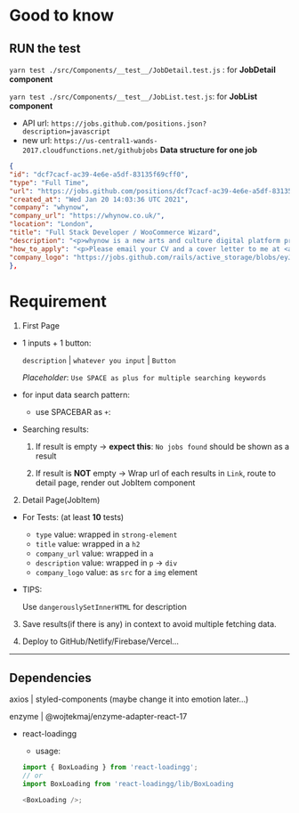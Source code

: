 # Good to know

## RUN the test
`yarn test ./src/Components/__test__/JobDetail.test.js` : for **JobDetail component**

`yarn test ./src/Components/__test__/JobList.test.js`: for **JobList component**

- API url: `https://jobs.github.com/positions.json?description=javascript`
- new url: `https://us-central1-wands-2017.cloudfunctions.net/githubjobs`
**Data structure for one job**
```json
{
"id": "dcf7cacf-ac39-4e6e-a5df-83135f69cff0",
"type": "Full Time",
"url": "https://jobs.github.com/positions/dcf7cacf-ac39-4e6e-a5df-83135f69cff0",
"created_at": "Wed Jan 20 14:03:36 UTC 2021",
"company": "whynow",
"company_url": "https://whynow.co.uk/",
"location": "London",
"title": "Full Stack Developer / WooCommerce Wizard",
"description": "<p>whynow is a new arts and culture digital platform promoting personal, powerful and positive stories in the capital and beyond.</p>\n<p>As a subscription platform, members of whynow get access to a growing range of videos, articles, podcasts and more.  We are looking for a woocommerce wizard who will work with us and be responsible for the maintenance and growth of both our frontend checkout system, built in React and the accompanying custom woocommerce extensions written in PHP running on our headless CMS.</p>\n<p>This position requires full stack programming skills in the following technologies: (Woocommerce, React, PHP, SQL, writing tests). The candidate should have a strong understanding of woocommerce and wordpress as a content management system. Although this is a focused position the ideal candidate should have a good grasp on the entire web development process from UX design through to development, testing and deployment. The candidate would need to have the ability to follow and track issues, write code and test changes on both the frontend and backend of our checkout system.</p>\n<p>As we are a young company in constant evolution our long term goal for this role would also be to facilitate moving away from the dependency on woocommerce at scale. This would involve consultancy on the alternative e-commerce packages available and working on the migration itself which would involve some nifty script writing and SQL query abilities.\nResponsibilities\nDeveloping and optimising the overall frontend checkout process\nDeveloping and maintaining the backend of the checkout\nMonitoring woocommerce version updates and addressing breaking changes\nBuild on and develop and test our coupon and promotional systems\nWrite tests for edge cases to catch potential bugs on checkout\nTroubleshooting customer subscription reporting that feeds into google analytics and hubspot\nConsulting and research on viable ecommerce platform alternatives\nFacilitating potential migration to another CMS and ecommerce platform at scale\nWorking on the development of new ecommerce features such as a store</p>\n<p>Skills Required\nComplete understanding of web development basics:\nHTML5\nCSS3\nJavaScript\nStrong understanding of the woocommerce platform and some experience developing in this environment\nSolid understanding of development in the following web technologies relevant to our stack:\nReact\nPHP\nSQL\nExperience developing fully responsive ecommerce websites and applications\nComfortable working with chrome inspector debugging tools\nKnowledge of headless cms architecture and how to interact with RESTful APIs and data in JSON format\nProficient working knowledge of git version control\nStrong understanding of PHP development and wordpress</p>\n<p>PLEASE NOTE:</p>\n<ol>\n<li>This is a programming job. You MUST have 4+ years experience in web and software development technology.</li>\n<li>You MUST have experience in woocommerce or have completed some online training in this platform to be considered for this role.</li>\n<li>You MUST be in London and able to come into the office and work on location.</li>\n<li>You MUST be fluent in English.</li>\n</ol>\n<p>Salary competitive\nHoliday standard</p>\n",
"how_to_apply": "<p>Please email your CV and a cover letter to me at <a href=\"mailto:connor@whynow.co.uk\">connor@whynow.co.uk</a></p>\n",
"company_logo": "https://jobs.github.com/rails/active_storage/blobs/eyJfcmFpbHMiOnsibWVzc2FnZSI6IkJBaHBBZ1NXIiwiZXhwIjpudWxsLCJwdXIiOiJibG9iX2lkIn19--65a93ab1c962ad69d2724d5791201cb0f2377646/whynow-login-logo.png"
},
```

# Requirement

1. First Page
  - 1 inputs + 1 button: 

    `description` | `whatever you input` | `Button`

    *Placeholder*: `Use SPACE as plus for multiple searching keywords`

  - for input data search pattern:
    - use SPACEBAR as `+`: 

  - Searching results:

    1) If result is empty -> **expect this**: `No jobs found` should be shown as a result
    
    2) If result is **NOT** empty -> Wrap url of each results in `Link`, route to detail page, render out JobItem component

2. Detail Page(JobItem)

  - For Tests: (at least **10** tests)
    - `type` value: wrapped in `strong-element`
    - `title` value: wrapped in a `h2`
    - `company_url` value: wrapped in `a`
    - `description` value: wrapped in `p` -> `div`
    - `company_logo` value: as `src` for a `img` element

  - TIPS:

    Use `dangerouslySetInnerHTML` for description

3. Save results(if there is any) in context to avoid multiple fetching data.

4. Deploy to GitHub/Netlify/Firebase/Vercel...

---
## Dependencies

axios | styled-components (maybe change it into emotion later...)

enzyme | @wojtekmaj/enzyme-adapter-react-17

- react-loadingg

  - usage: 
  ```js
  import { BoxLoading } from 'react-loadingg';
  // or
  import BoxLoading from 'react-loadingg/lib/BoxLoading

  <BoxLoading />;
  ```
